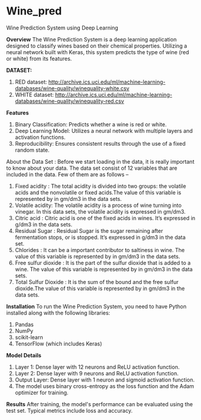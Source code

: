 # Wine_pred
Wine Prediction System using Deep Learning

**Overview**
The Wine Prediction System is a deep learning application designed to classify wines based on their chemical properties. Utilizing a neural network built with Keras, this system predicts the type of wine (red or white) from its features.

**DATASET:**
1. RED dataset: http://archive.ics.uci.edu/ml/machine-learning-databases/wine-quality/winequality-white.csv
2. WHITE dataset: http://archive.ics.uci.edu/ml/machine-learning-databases/wine-quality/winequality-red.csv

**Features**
1. Binary Classification: Predicts whether a wine is red or white.
2. Deep Learning Model: Utilizes a neural network with multiple layers and activation functions.
3. Reproducibility: Ensures consistent results through the use of a fixed random state.

About the Data Set : Before we start loading in the data, it is really important to know about your data. The data set consist of 12 variables that are included in the data. Few of them are as follows –
1. Fixed acidity : The total acidity is divided into two groups: the volatile acids and the nonvolatile or fixed acids.The value of this variable is represented by in gm/dm3 in the data sets.
2. Volatile acidity: The volatile acidity is a process of wine turning into vinegar. In this data sets, the volatile acidity is expressed in gm/dm3.
3. Citric acid : Citric acid is one of the fixed acids in wines. It’s expressed in g/dm3 in the data sets.
4. Residual Sugar : Residual Sugar is the sugar remaining after fermentation stops, or is stopped. It’s expressed in g/dm3 in the data set.
5. Chlorides : It can be a important contributor to saltiness in wine. The value of this variable is represented by in gm/dm3 in the data sets.
6. Free sulfur dioxide : It is the part of the sulfur dioxide that is added to a wine. The value of this variable is represented by in gm/dm3 in the data sets.
7. Total Sulfur Dioxide : It is the sum of the bound and the free sulfur dioxide.The value of this variable is represented by in gm/dm3 in the data sets.

**Installation**
To run the Wine Prediction System, you need to have Python installed along with the following libraries:
1. Pandas
2. NumPy
3. scikit-learn
4. TensorFlow (which includes Keras)

**Model Details**
1. Layer 1: Dense layer with 12 neurons and ReLU activation function.
2. Layer 2: Dense layer with 9 neurons and ReLU activation function.
3. Output Layer: Dense layer with 1 neuron and sigmoid activation function.
4. The model uses binary cross-entropy as the loss function and the Adam optimizer for training.

**Results**
After training, the model's performance can be evaluated using the test set. Typical metrics include loss and accuracy.
